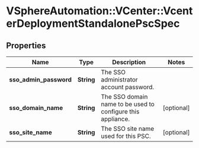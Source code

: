 # VSphereAutomation::VCenter::VcenterDeploymentStandalonePscSpec

## Properties
Name | Type | Description | Notes
------------ | ------------- | ------------- | -------------
**sso_admin_password** | **String** | The SSO administrator account password. | 
**sso_domain_name** | **String** | The SSO domain name to be used to configure this appliance. | [optional] 
**sso_site_name** | **String** | The SSO site name used for this PSC. | [optional] 


